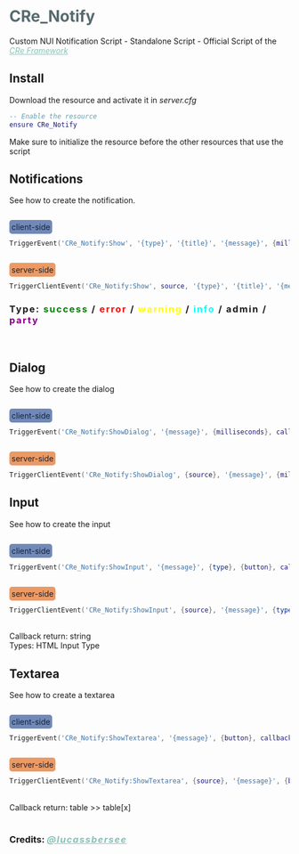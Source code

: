# <span style="color: #566b70;">CRe_Notify</span>

Custom NUI Notification Script - Standalone Script - Official Script of the <a target="_blank" href="https://github.com/CRe-Framework" style="color: #80c4b7"><span>*CRe Framework*</span></a>

## **Install**

Download the resource and activate it in *server.cfg*
```lua
-- Enable the resource
ensure CRe_Notify
```
Make sure to initialize the resource before the other resources that use the script

## **Notifications**
See how to create the notification.  


<br><span style="background-color: #7089b8; padding: 4px; border-radius: 5px; color: #172236;">client-side</span>
```lua 
TriggerEvent('CRe_Notify:Show', '{type}', '{title}', '{message}', {milliseconds})
``` 
<br><span style="background-color: #eb9a65; padding: 4px; border-radius: 5px; color: #172236;">server-side</span>
```lua 
TriggerClientEvent('CRe_Notify:Show', source, '{type}', '{title}', '{message}', {milliseconds})
``` 

### <span style="letter-spacing: 2px;">Type: <span style="color: green"> success</span> / <span style="color: red;"> error </span> / <span style="color: yellow;"> warning </span> / <span style="color: cyan;"> info </span> / <span style=""> admin </span> / <span style="color: purple;"> party </span></span>

<br>

## **Dialog**
See how to create the dialog

<br><span style="background-color: #7089b8; padding: 4px; border-radius: 5px; color: #172236;">client-side</span>
```lua 
TriggerEvent('CRe_Notify:ShowDialog', '{message}', {milliseconds}, callback)
``` 
<br><span style="background-color: #eb9a65; padding: 4px; border-radius: 5px; color: #172236;">server-side</span>
```lua 
TriggerClientEvent('CRe_Notify:ShowDialog', {source}, '{message}', {milliseconds}, callback)
```

## **Input**
See how to create the input

<br><span style="background-color: #7089b8; padding: 4px; border-radius: 5px; color: #172236;">client-side</span>
```lua 
TriggerEvent('CRe_Notify:ShowInput', '{message}', {type}, {button}, callback)
``` 
<br><span style="background-color: #eb9a65; padding: 4px; border-radius: 5px; color: #172236;">server-side</span>
```lua 
TriggerClientEvent('CRe_Notify:ShowInput', {source}, '{message}', {type}, {button}, callback)
```
<br>Callback return: string
<br>Types: HTML Input Type

## **Textarea**
See how to create a textarea

<br><span style="background-color: #7089b8; padding: 4px; border-radius: 5px; color: #172236;">client-side</span>
```lua 
TriggerEvent('CRe_Notify:ShowTextarea', '{message}', {button}, callback)
``` 
<br><span style="background-color: #eb9a65; padding: 4px; border-radius: 5px; color: #172236;">server-side</span>
```lua 
TriggerClientEvent('CRe_Notify:ShowTextarea', {source}, '{message}', {button}, callback)
```
<br>Callback return: table >> table[x]

#
### Credits:  <a target="_blank" href="https://github.com/lucassbersee" style="color: #80c4b7; letter-spacing: 1.5px;"><span>*@lucassbersee*</span></a>
